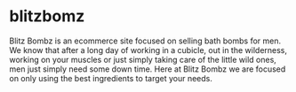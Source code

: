 # blitzbomz
Blitz Bombz is an ecommerce site focused on selling bath bombs for men. 
We know that after a long day of working in a cubicle, out in the wilderness, working on your muscles or just simply taking care of the little wild ones, men just simply need some down time. 
Here at Blitz Bombz we are focused on only using the best ingredients to target your needs. 
 
